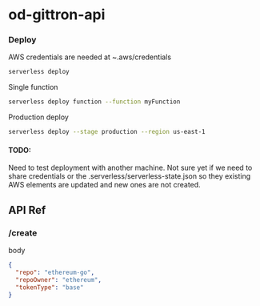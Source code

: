 # od-gittron-api

### Deploy

AWS credentials are needed at ~.aws/credentials

```bash
serverless deploy
```

Single function

```bash
serverless deploy function --function myFunction
```

Production deploy

```bash
serverless deploy --stage production --region us-east-1
```

#### TODO:

Need to test deployment with another machine. Not sure yet if we need to share credentials or the .serverless/serverless-state.json so they existing AWS elements are updated and new ones are not created.

## API Ref

### /create

body

```json
{
  "repo": "ethereum-go",
  "repoOwner": "ethereum",
  "tokenType": "base"
}
```
